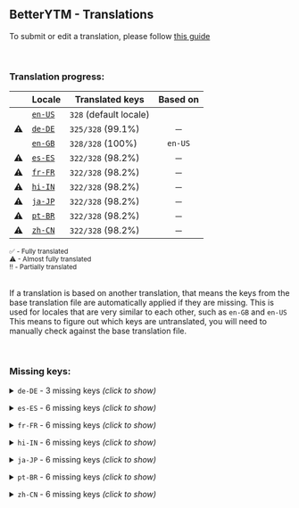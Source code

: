 <!--
  ‼️‼️‼️‼️‼️‼️‼️‼️‼️‼️‼️‼️‼️‼️‼️‼️‼️‼️‼️‼️‼️‼️‼️‼️‼️‼️‼️‼️‼️‼️‼️‼️‼️‼️‼️‼️‼️‼️‼️‼️‼️‼️‼️‼️‼️‼️‼️‼️‼️‼️‼️‼️‼️‼️‼️‼️
  ‼️‼️‼️             THIS IS A GENERATED FILE             ‼️‼️‼️
  ‼️‼️‼️ all changes will be overwritten after next build ‼️‼️‼️
  ‼️‼️‼️ only edit in `src/tools/tr-progress-template.md` ‼️‼️‼️
  ‼️‼️‼️‼️‼️‼️‼️‼️‼️‼️‼️‼️‼️‼️‼️‼️‼️‼️‼️‼️‼️‼️‼️‼️‼️‼️‼️‼️‼️‼️‼️‼️‼️‼️‼️‼️‼️‼️‼️‼️‼️‼️‼️‼️‼️‼️‼️‼️‼️‼️‼️‼️‼️‼️‼️‼️
-->



## BetterYTM - Translations
To submit or edit a translation, please follow [this guide](../../contributing.md#submitting-translations)

<br>

### Translation progress:
| &nbsp; | Locale | Translated keys | Based on |
| :----: | ------ | --------------- | :------: |
|  | [`en-US`](./en-US.json) | `328` (default locale) |  |
| ⚠ | [`de-DE`](./de-DE.json) | `325/328` (99.1%) | ─ |
|  | [`en-GB`](./en-GB.json) | `328/328` (100%) | `en-US` |
| ⚠ | [`es-ES`](./es-ES.json) | `322/328` (98.2%) | ─ |
| ⚠ | [`fr-FR`](./fr-FR.json) | `322/328` (98.2%) | ─ |
| ⚠ | [`hi-IN`](./hi-IN.json) | `322/328` (98.2%) | ─ |
| ⚠ | [`ja-JP`](./ja-JP.json) | `322/328` (98.2%) | ─ |
| ⚠ | [`pt-BR`](./pt-BR.json) | `322/328` (98.2%) | ─ |
| ⚠ | [`zh-CN`](./zh-CN.json) | `322/328` (98.2%) | ─ |

<sub>
✅ - Fully translated
</sub><br>
<sub>
⚠ - Almost fully translated
</sub><br>
<sub>
‼️ - Partially translated
</sub><br>

<br>

If a translation is based on another translation, that means the keys from the base translation file are automatically applied if they are missing. This is used for locales that are very similar to each other, such as `en-GB` and `en-US`  
This means to figure out which keys are untranslated, you will need to manually check against the base translation file.

<br>

### Missing keys:

<details><summary><code>de-DE</code> - 3 missing keys <i>(click to show)</i></summary><br>

| Key | English text |
| --- | ------------ |
| `reset_everything_confirm` | `Do you really want to reset all stored data to the default values?\nThe page will be automatically reloaded.` |
| `open_current_lyrics` | `Open the current song's lyrics in a new tab - shift-click to open in a new window or ctrl-click to open manual search` |
| `open_lyrics` | `Open this song's lyrics in a new tab - ctrl-click to open manual search` |

<br></details>

<details><summary><code>es-ES</code> - 6 missing keys <i>(click to show)</i></summary><br>

| Key | English text |
| --- | ------------ |
| `reset_everything_confirm` | `Do you really want to reset all stored data to the default values?\nThe page will be automatically reloaded.` |
| `open_current_lyrics` | `Open the current song's lyrics in a new tab - shift-click to open in a new window or ctrl-click to open manual search` |
| `open_lyrics` | `Open this song's lyrics in a new tab - ctrl-click to open manual search` |
| `feature_desc_resetEverything` | `Reset all stored data to the default values` |
| `feature_btn_resetEverything` | `Reset everything` |
| `feature_btn_resetEverything_running` | `Resetting...` |

<br></details>

<details><summary><code>fr-FR</code> - 6 missing keys <i>(click to show)</i></summary><br>

| Key | English text |
| --- | ------------ |
| `reset_everything_confirm` | `Do you really want to reset all stored data to the default values?\nThe page will be automatically reloaded.` |
| `open_current_lyrics` | `Open the current song's lyrics in a new tab - shift-click to open in a new window or ctrl-click to open manual search` |
| `open_lyrics` | `Open this song's lyrics in a new tab - ctrl-click to open manual search` |
| `feature_desc_resetEverything` | `Reset all stored data to the default values` |
| `feature_btn_resetEverything` | `Reset everything` |
| `feature_btn_resetEverything_running` | `Resetting...` |

<br></details>

<details><summary><code>hi-IN</code> - 6 missing keys <i>(click to show)</i></summary><br>

| Key | English text |
| --- | ------------ |
| `reset_everything_confirm` | `Do you really want to reset all stored data to the default values?\nThe page will be automatically reloaded.` |
| `open_current_lyrics` | `Open the current song's lyrics in a new tab - shift-click to open in a new window or ctrl-click to open manual search` |
| `open_lyrics` | `Open this song's lyrics in a new tab - ctrl-click to open manual search` |
| `feature_desc_resetEverything` | `Reset all stored data to the default values` |
| `feature_btn_resetEverything` | `Reset everything` |
| `feature_btn_resetEverything_running` | `Resetting...` |

<br></details>

<details><summary><code>ja-JP</code> - 6 missing keys <i>(click to show)</i></summary><br>

| Key | English text |
| --- | ------------ |
| `reset_everything_confirm` | `Do you really want to reset all stored data to the default values?\nThe page will be automatically reloaded.` |
| `open_current_lyrics` | `Open the current song's lyrics in a new tab - shift-click to open in a new window or ctrl-click to open manual search` |
| `open_lyrics` | `Open this song's lyrics in a new tab - ctrl-click to open manual search` |
| `feature_desc_resetEverything` | `Reset all stored data to the default values` |
| `feature_btn_resetEverything` | `Reset everything` |
| `feature_btn_resetEverything_running` | `Resetting...` |

<br></details>

<details><summary><code>pt-BR</code> - 6 missing keys <i>(click to show)</i></summary><br>

| Key | English text |
| --- | ------------ |
| `reset_everything_confirm` | `Do you really want to reset all stored data to the default values?\nThe page will be automatically reloaded.` |
| `open_current_lyrics` | `Open the current song's lyrics in a new tab - shift-click to open in a new window or ctrl-click to open manual search` |
| `open_lyrics` | `Open this song's lyrics in a new tab - ctrl-click to open manual search` |
| `feature_desc_resetEverything` | `Reset all stored data to the default values` |
| `feature_btn_resetEverything` | `Reset everything` |
| `feature_btn_resetEverything_running` | `Resetting...` |

<br></details>

<details><summary><code>zh-CN</code> - 6 missing keys <i>(click to show)</i></summary><br>

| Key | English text |
| --- | ------------ |
| `reset_everything_confirm` | `Do you really want to reset all stored data to the default values?\nThe page will be automatically reloaded.` |
| `open_current_lyrics` | `Open the current song's lyrics in a new tab - shift-click to open in a new window or ctrl-click to open manual search` |
| `open_lyrics` | `Open this song's lyrics in a new tab - ctrl-click to open manual search` |
| `feature_desc_resetEverything` | `Reset all stored data to the default values` |
| `feature_btn_resetEverything` | `Reset everything` |
| `feature_btn_resetEverything_running` | `Resetting...` |

<br></details>
